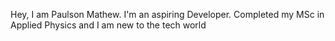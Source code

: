 Hey,
I am Paulson Mathew. I'm an aspiring Developer. Completed my MSc in Applied Physics and I am new to the tech world
